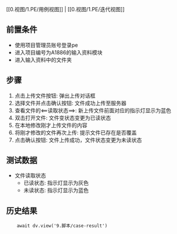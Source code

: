 [[0.视图/1.PE/用例视图]] | [[0.视图/1.PE/迭代视图]]

## 前置条件

- 使用项目管理员账号登录pe
- 进入项目编号为A1886的输入资料模块
- 进入输入资料中的文件夹

## 步骤

1. 点击上传文件按钮: 弹出上传对话框
2. 选择文件并点击确认按钮: 文件成功上传至服务器
3. 查看文件的<==读取状态==>: 新上传文件前面对应的指示灯显示为蓝色
4. 双击打开文件: 文件变状态变更为已读状态
5. 在本地修改刚才上传文件的内容
6. 将刚才修改的文件再次上传: 提示文件已存在是否覆盖
7. 点击确认按钮: 文件上传成功，文件状态变更为未读状态

## 测试数据

- 文件读取状态
	- 已读状态: 指示灯显示为灰色
	- 未读状态: 指示灯显示为蓝色

## 历史结果

```dataviewjs
    await dv.view('9.脚本/case-result')
```

